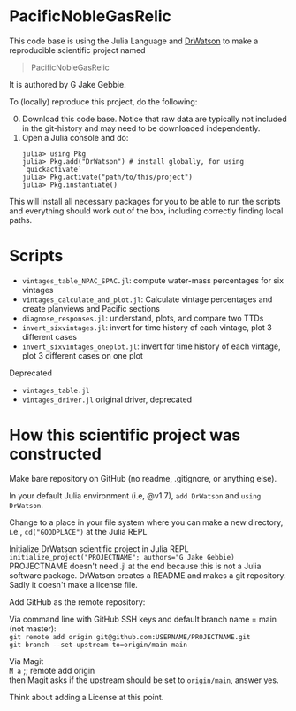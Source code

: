 # PacificNobleGasRelic

This code base is using the Julia Language and [DrWatson](https://juliadynamics.github.io/DrWatson.jl/stable/)
to make a reproducible scientific project named
> PacificNobleGasRelic

It is authored by G Jake Gebbie.

To (locally) reproduce this project, do the following:

0. Download this code base. Notice that raw data are typically not included in the
   git-history and may need to be downloaded independently.
1. Open a Julia console and do:
   ```
   julia> using Pkg
   julia> Pkg.add("DrWatson") # install globally, for using `quickactivate`
   julia> Pkg.activate("path/to/this/project")
   julia> Pkg.instantiate()
   ```

This will install all necessary packages for you to be able to run the scripts and
everything should work out of the box, including correctly finding local paths.

# Scripts

- `vintages_table_NPAC_SPAC.jl`: compute water-mass percentages for six vintages
- `vintages_calculate_and_plot.jl`: Calculate vintage percentages and create planviews and Pacific sections
- `diagnose_responses.jl`: understand, plots, and compare two TTDs
- `invert_sixvintages.jl`: invert for time history of each vintage, plot 3 different cases
- `invert_sixvintages_oneplot.jl`: invert for time history of each vintage, plot 3 different cases on one plot

Deprecated
- `vintages_table.jl`
- `vintages_driver.jl` original driver, deprecated

# How this scientific project was constructed

Make bare repository on GitHub (no readme, .gitignore, or anything else). 

In your default Julia environment (i.e, @v1.7), `add DrWatson` and `using DrWatson`.

Change to a place in your file system where you can make a new directory, i.e., `cd("GOODPLACE")` at the Julia REPL

Initialize DrWatson scientific project in Julia REPL \
`initialize_project("PROJECTNAME"; authors="G Jake Gebbie)` 
PROJECTNAME doesn't need .jl at the end because this is not a Julia software package. DrWatson creates a README and makes a git repository. Sadly it doesn't make a license file. 

Add GitHub as the remote repository: 

Via command line with GitHub SSH keys and default branch name = main (not master): \
`git remote add origin git@github.com:USERNAME/PROJECTNAME.git` \
`git branch --set-upstream-to=origin/main main`

Via Magit \
`M a` ;; remote add origin\
then Magit asks if the upstream should be set to `origin/main`, answer yes.

Think about adding a License at this point.
